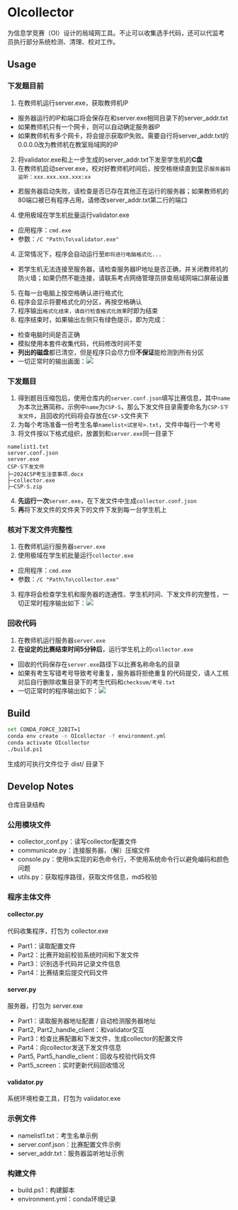 # OIcollector

为信息学竞赛（OI）设计的局域网工具。不止可以收集选手代码，还可以代监考员执行部分系统检测、清理、校对工作。

## Usage
### 下发题目前
1. 在教师机运行server.exe，获取教师机IP
  - 服务器运行的IP和端口将会保存在和server.exe相同目录下的server_addr.txt
  - 如果教师机只有一个网卡，则可以自动确定服务器IP
  - 如果教师机有多个网卡，将会提示获取IP失败。需要自行将server_addr.txt的0.0.0.0改为教师机在教室局域网的IP
2. 将validator.exe和上一步生成的server_addr.txt下发至学生机的**C盘**
3. 在教师机启动server.exe，校对好教师机时间后，按空格继续直到显示`服务器将监听：xxx.xxx.xxx.xxx:xx`
  - 若服务器启动失败，请检查是否已存在其他正在运行的服务器；如果教师机的80端口被已有程序占用，请修改server_addr.txt第二行的端口
4. 使用极域在学生机批量运行validator.exe
  - 应用程序：`cmd.exe`
  - 参数：`/C "Path\To\validator.exe"`
4. 正常情况下，程序会自动运行至`即将进行电脑格式化...`
  - 若学生机无法连接至服务器，请检查服务器IP地址是否正确，并关闭教师机的防火墙；如果仍然不能连接，请联系考点网络管理员排查局域网端口屏蔽设置
5. 在每一台电脑上按空格确认进行格式化
6. 程序会显示将要格式化的分区，再按空格确认
7. 程序输出`格式化结束，请自行检查格式化效果`时即为结束
8. 程序结束时，如果输出左侧只有绿色提示，即为完成：
  - 检查电脑时间是否正确
  - 模拟使用本套件收集代码，代码修改时间不变
  - **列出的磁盘**都已清空，但是程序只会尽力但**不保证**能检测到所有分区
  - 一切正常时的输出画面：![](./images/validate_success.png)

### 下发题目

1. 得到题目压缩包后，使用仓库内的`server.conf.json`填写比赛信息，其中`name`为本次比赛简称，示例中`name`为`CSP-S`，那么下发文件目录需要命名为`CSP-S下发文件`，且回收的代码将会存放在`CSP-S`文件夹下
2. 为每个考场准备一份考生名单`namelist<试室号>.txt`，文件中每行一个考号
3. 将文件按以下格式组织，放置到和`server.exe`同一目录下
```text
namelist1.txt
server.conf.json
server.exe
CSP-S下发文件
├─2024CSP考生注意事项.docx
├─collector.exe
├─CSP-S.zip
```
4. **先运行一次**`server.exe`，在下发文件中生成`collector.conf.json`
5. **再**将下发文件的文件夹下的文件下发到每一台学生机上

### 核对下发文件完整性
1. 在教师机运行服务器`server.exe`
2. 使用极域在学生机批量运行`collector.exe`
  - 应用程序：`cmd.exe`
  - 参数：`/C "Path\To\collector.exe"`
3. 程序将会检查学生机和服务器的连通性、学生机时间、下发文件的完整性，一切正常时程序输出如下：![](./images/provided_files_correct.png)

### 回收代码
1. 在教师机运行服务器`server.exe`
2. **在设定的比赛结束时间5分钟后**，运行学生机上的`collector.exe`
  - 回收的代码保存在`server.exe`路径下以比赛名称命名的目录
  - 如果有考生写错考号导致考号重复，服务器将拒绝重复的代码提交，请人工核对后自行删除收集目录下的考生代码和`checksum/考号.txt`
  - 一切正常时的程序输出如下：![](./images/collect_success.png)

## Build
```bash
set CONDA_FORCE_32BIT=1
conda env create -n OIcollector -f environment.yml
conda activate OIcollector
./build.ps1
```
生成的可执行文件位于 dist/ 目录下

## Develop Notes
仓库目录结构

### 公用模块文件
- collector_conf.py：读写collector配置文件
- communicate.py：连接服务器，（解）压缩文件
- console.py：使用tk实现的彩色命令行，不使用系统命令行以避免编码和颜色问题
- utils.py：获取程序路径，获取文件信息，md5校验

### 程序主体文件
#### collector.py
代码收集程序，打包为 collector.exe
- Part1：读取配置文件
- Part2：比赛开始前校验系统时间和下发文件
- Part3：识别选手代码并记录文件信息
- Part4：比赛结束后提交代码文件

#### server.py
服务器，打包为 server.exe
- Part1：读取服务器地址配置 / 自动检测服务器地址
- Part2, Part2_handle_client：和validator交互
- Part3：检查比赛配置和下发文件，生成collector的配置文件
- Part4：向collector发送下发文件信息
- Part5, Part5_handle_client：回收与校验代码文件
- Part5_screen：实时更新代码回收情况

#### validator.py
系统环境检查工具，打包为 validator.exe

### 示例文件
- namelist1.txt：考生名单示例
- server.conf.json：比赛配置文件示例
- server_addr.txt：服务器监听地址示例

### 构建文件
- build.ps1：构建脚本
- environment.yml：conda环境记录